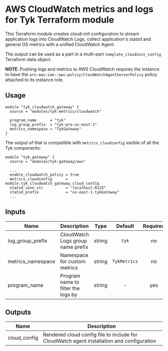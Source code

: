 # AWS CloudWatch metrics and logs for Tyk Terraform module

This Terraform module creates cloud-init configuration to stream application logs into CloudWatch Logs, collect application's statsd and general OS metrics with a unified CloudWatch Agent.

The output can be used as a part in a multi-part `template_cloudinit_config` Terraform data object.

**NOTE**: Pushing logs and metrics to AWS CloudWatch requires the instance to have the `arn:aws:iam::aws:policy/CloudWatchAgentServerPolicy` policy attached to its instance role.

## Usage

```hcl
module "tyk_cloudwatch_gateway" {
  source = "modules/tyk-metrics/cloudwatch"

  program_name      = "tyk"
  log_group_prefix  = "tyk-pro-us-east-1"
  metrics_namespace = "TykGateway"
}
```

The output of that is compatible with `metrics_cloudconfig` varible of all the Tyk components:

```hcl
module "tyk_gateway" {
  source = "modules/tyk-gateway/aws"

  ...
  enable_cloudwatch_policy = true
  metrics_cloudconfig      = module.tyk_cloudwatch_gateway.cloud_config
  statsd_conn_str          = "localhost:8125"
  statsd_prefix            = "us-east-1.tykGateway"
  ...
```


## Inputs

| Name | Description | Type | Default | Required |
|------|-------------|:----:|:-----:|:-----:|
| log\_group\_prefix | CloudWatch Logs group name prefix | string | `tyk` | no |
| metrics\_namespace | Namespace for custom metrics | string | `TykMetrics` | no |
| program\_name | Program name to filter the logs by | string | - | yes |

## Outputs

| Name | Description |
|------|-------------|
| cloud\_config | Rendered cloud config file to include for CloudWatch agent installation and configuration |
